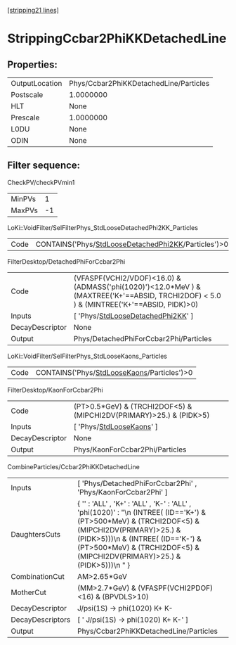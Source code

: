 [[stripping21 lines]](./stripping21-index)

# StrippingCcbar2PhiKKDetachedLine

## Properties:

|                |                                        |
|----------------|----------------------------------------|
| OutputLocation | Phys/Ccbar2PhiKKDetachedLine/Particles |
| Postscale      | 1.0000000                              |
| HLT            | None                                   |
| Prescale       | 1.0000000                              |
| L0DU           | None                                   |
| ODIN           | None                                   |

## Filter sequence:

CheckPV/checkPVmin1

|        |     |
|--------|-----|
| MinPVs | 1   |
| MaxPVs | -1  |

LoKi::VoidFilter/SelFilterPhys_StdLooseDetachedPhi2KK_Particles

|      |                                                                                                              |
|------|--------------------------------------------------------------------------------------------------------------|
| Code | CONTAINS('Phys/[StdLooseDetachedPhi2KK](./stripping21-commonparticles-stdloosedetachedphi2kk)/Particles')\>0 |

FilterDesktop/DetachedPhiForCcbar2Phi

|                 |                                                                                                                                              |
|-----------------|----------------------------------------------------------------------------------------------------------------------------------------------|
| Code            | (VFASPF(VCHI2/VDOF)\<16.0) & (ADMASS('phi(1020)')\<12.0\*MeV ) & (MAXTREE('K+'==ABSID, TRCHI2DOF) \< 5.0 ) & (MINTREE('K+'==ABSID, PIDK)\>0) |
| Inputs          | [ 'Phys/[StdLooseDetachedPhi2KK](./stripping21-commonparticles-stdloosedetachedphi2kk)' ]                                                  |
| DecayDescriptor | None                                                                                                                                         |
| Output          | Phys/DetachedPhiForCcbar2Phi/Particles                                                                                                       |

LoKi::VoidFilter/SelFilterPhys_StdLooseKaons_Particles

|      |                                                                                            |
|------|--------------------------------------------------------------------------------------------|
| Code | CONTAINS('Phys/[StdLooseKaons](./stripping21-commonparticles-stdloosekaons)/Particles')\>0 |

FilterDesktop/KaonForCcbar2Phi

|                 |                                                                           |
|-----------------|---------------------------------------------------------------------------|
| Code            | (PT\>0.5\*GeV) & (TRCHI2DOF\<5) & (MIPCHI2DV(PRIMARY)\>25.) & (PIDK\>5)   |
| Inputs          | [ 'Phys/[StdLooseKaons](./stripping21-commonparticles-stdloosekaons)' ] |
| DecayDescriptor | None                                                                      |
| Output          | Phys/KaonForCcbar2Phi/Particles                                           |

CombineParticles/Ccbar2PhiKKDetachedLine

|                  |                                                                                                                                                                                                                                                                          |
|------------------|--------------------------------------------------------------------------------------------------------------------------------------------------------------------------------------------------------------------------------------------------------------------------|
| Inputs           | [ 'Phys/DetachedPhiForCcbar2Phi' , 'Phys/KaonForCcbar2Phi' ]                                                                                                                                                                                                           |
| DaughtersCuts    | { '' : 'ALL' , 'K+' : 'ALL' , 'K-' : 'ALL' , 'phi(1020)' : "\n (INTREE( (ID=='K+') & (PT\>500\*MeV) & (TRCHI2DOF\<5) & (MIPCHI2DV(PRIMARY)\>25.) & (PIDK\>5)))\n & (INTREE( (ID=='K-') & (PT\>500\*MeV) & (TRCHI2DOF\<5) & (MIPCHI2DV(PRIMARY)\>25.) & (PIDK\>5)))\n " } |
| CombinationCut   | AM\>2.65\*GeV                                                                                                                                                                                                                                                            |
| MotherCut        | (MM\>2.7\*GeV) & (VFASPF(VCHI2PDOF)\<16) & (BPVDLS\>10)                                                                                                                                                                                                                  |
| DecayDescriptor  | J/psi(1S) -\> phi(1020) K+ K-                                                                                                                                                                                                                                            |
| DecayDescriptors | [ ' J/psi(1S) -\> phi(1020) K+ K-' ]                                                                                                                                                                                                                                   |
| Output           | Phys/Ccbar2PhiKKDetachedLine/Particles                                                                                                                                                                                                                                   |
